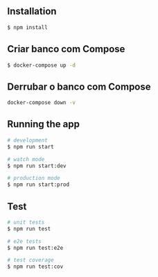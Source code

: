 ## Installation

```bash
$ npm install
```

## Criar banco com Compose

```bash
$ docker-compose up -d
```

## Derrubar o banco com Compose

```bash
docker-compose down -v
```

## Running the app

```bash
# development
$ npm run start

# watch mode
$ npm run start:dev

# production mode
$ npm run start:prod
```

## Test

```bash
# unit tests
$ npm run test

# e2e tests
$ npm run test:e2e

# test coverage
$ npm run test:cov
```

